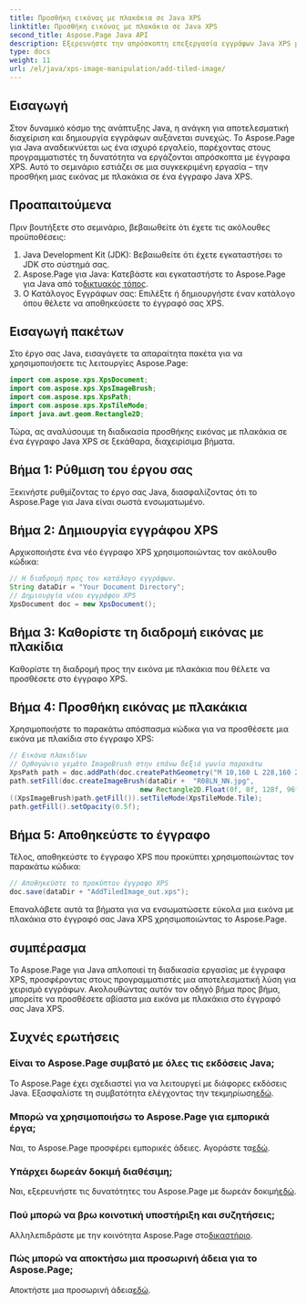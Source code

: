 ```yaml
---
title: Προσθήκη εικόνας με πλακάκια σε Java XPS
linktitle: Προσθήκη εικόνας με πλακάκια σε Java XPS
second_title: Aspose.Page Java API
description: Εξερευνήστε την απρόσκοπτη επεξεργασία εγγράφων Java XPS με το Aspose.Page. Μάθετε να προσθέτετε εικόνες με πλακάκια χωρίς κόπο χρησιμοποιώντας αυτόν τον οδηγό βήμα προς βήμα.
type: docs
weight: 11
url: /el/java/xps-image-manipulation/add-tiled-image/
---
```

## Εισαγωγή
Στον δυναμικό κόσμο της ανάπτυξης Java, η ανάγκη για αποτελεσματική διαχείριση και δημιουργία εγγράφων αυξάνεται συνεχώς. Το Aspose.Page για Java αναδεικνύεται ως ένα ισχυρό εργαλείο, παρέχοντας στους προγραμματιστές τη δυνατότητα να εργάζονται απρόσκοπτα με έγγραφα XPS. Αυτό το σεμινάριο εστιάζει σε μια συγκεκριμένη εργασία – την προσθήκη μιας εικόνας με πλακάκια σε ένα έγγραφο Java XPS.
## Προαπαιτούμενα
Πριν βουτήξετε στο σεμινάριο, βεβαιωθείτε ότι έχετε τις ακόλουθες προϋποθέσεις:
1. Java Development Kit (JDK): Βεβαιωθείτε ότι έχετε εγκαταστήσει το JDK στο σύστημά σας.
2.  Aspose.Page για Java: Κατεβάστε και εγκαταστήστε το Aspose.Page για Java από το[δικτυακός τόπος](https://releases.aspose.com/page/java/).
3. Ο Κατάλογος Εγγράφων σας: Επιλέξτε ή δημιουργήστε έναν κατάλογο όπου θέλετε να αποθηκεύσετε το έγγραφό σας XPS.
## Εισαγωγή πακέτων
Στο έργο σας Java, εισαγάγετε τα απαραίτητα πακέτα για να χρησιμοποιήσετε τις λειτουργίες Aspose.Page:
```java
import com.aspose.xps.XpsDocument;
import com.aspose.xps.XpsImageBrush;
import com.aspose.xps.XpsPath;
import com.aspose.xps.XpsTileMode;
import java.awt.geom.Rectangle2D;
```
Τώρα, ας αναλύσουμε τη διαδικασία προσθήκης εικόνας με πλακάκια σε ένα έγγραφο Java XPS σε ξεκάθαρα, διαχειρίσιμα βήματα.
## Βήμα 1: Ρύθμιση του έργου σας
Ξεκινήστε ρυθμίζοντας το έργο σας Java, διασφαλίζοντας ότι το Aspose.Page για Java είναι σωστά ενσωματωμένο.
## Βήμα 2: Δημιουργία εγγράφου XPS
Αρχικοποιήστε ένα νέο έγγραφο XPS χρησιμοποιώντας τον ακόλουθο κώδικα:
```java
// Η διαδρομή προς τον κατάλογο εγγράφων.
String dataDir = "Your Document Directory";
// Δημιουργία νέου εγγράφου XPS
XpsDocument doc = new XpsDocument();
```
## Βήμα 3: Καθορίστε τη διαδρομή εικόνας με πλακίδια
Καθορίστε τη διαδρομή προς την εικόνα με πλακάκια που θέλετε να προσθέσετε στο έγγραφο XPS.
## Βήμα 4: Προσθήκη εικόνας με πλακάκια
Χρησιμοποιήστε το παρακάτω απόσπασμα κώδικα για να προσθέσετε μια εικόνα με πλακίδια στο έγγραφο XPS:
```java
// Εικόνα πλακιδίων
// Ορθογώνιο γεμάτο ImageBrush στην επάνω δεξιά γωνία παρακάτω
XpsPath path = doc.addPath(doc.createPathGeometry("M 10,160 L 228,160 228,305 10,305"));
path.setFill(doc.createImageBrush(dataDir +  "R08LN_NN.jpg",
                                new Rectangle2D.Float(0f, 0f, 128f, 96f), new Rectangle2D.Float(0f, 0f, 64f, 48f)));
((XpsImageBrush)path.getFill()).setTileMode(XpsTileMode.Tile);
path.getFill().setOpacity(0.5f);
```
## Βήμα 5: Αποθηκεύστε το έγγραφο
Τέλος, αποθηκεύστε το έγγραφο XPS που προκύπτει χρησιμοποιώντας τον παρακάτω κώδικα:
```java
// Αποθηκεύστε το προκύπτον έγγραφο XPS
doc.save(dataDir + "AddTiledImage_out.xps"); 
```
Επαναλάβετε αυτά τα βήματα για να ενσωματώσετε εύκολα μια εικόνα με πλακάκια στο έγγραφό σας Java XPS χρησιμοποιώντας το Aspose.Page.
## συμπέρασμα
Το Aspose.Page για Java απλοποιεί τη διαδικασία εργασίας με έγγραφα XPS, προσφέροντας στους προγραμματιστές μια αποτελεσματική λύση για χειρισμό εγγράφων. Ακολουθώντας αυτόν τον οδηγό βήμα προς βήμα, μπορείτε να προσθέσετε αβίαστα μια εικόνα με πλακάκια στο έγγραφό σας Java XPS.

## Συχνές ερωτήσεις
### Είναι το Aspose.Page συμβατό με όλες τις εκδόσεις Java;
 Το Aspose.Page έχει σχεδιαστεί για να λειτουργεί με διάφορες εκδόσεις Java. Εξασφαλίστε τη συμβατότητα ελέγχοντας την τεκμηρίωση[εδώ](https://reference.aspose.com/page/java/).
### Μπορώ να χρησιμοποιήσω το Aspose.Page για εμπορικά έργα;
Ναι, το Aspose.Page προσφέρει εμπορικές άδειες. Αγοράστε τα[εδώ](https://purchase.aspose.com/buy).
### Υπάρχει δωρεάν δοκιμή διαθέσιμη;
 Ναι, εξερευνήστε τις δυνατότητες του Aspose.Page με δωρεάν δοκιμή[εδώ](https://releases.aspose.com/).
### Πού μπορώ να βρω κοινοτική υποστήριξη και συζητήσεις;
 Αλληλεπιδράστε με την κοινότητα Aspose.Page στο[δικαστήριο](https://forum.aspose.com/c/page/39).
### Πώς μπορώ να αποκτήσω μια προσωρινή άδεια για το Aspose.Page;
 Αποκτήστε μια προσωρινή άδεια[εδώ](https://purchase.aspose.com/temporary-license/).